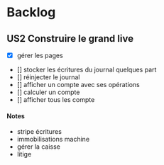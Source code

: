 # Backlog

## US2 Construire le grand live
- [x] gérer les pages
- [] stocker les écritures du journal quelques part
- [] réinjecter le journal
- [] afficher un compte avec ses opérations
- [] calculer un compte
- [] afficher tous les compte

#### Notes
- stripe écritures
- immobilisations machine
- gérer la caisse
- litige